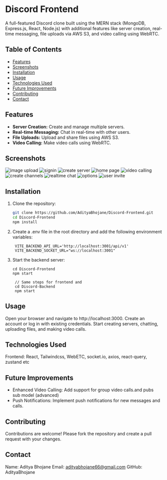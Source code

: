 # Discord Frontend 

A full-featured Discord clone built using the MERN stack (MongoDB, Express.js, React, Node.js) with additional features like server creation, real-time messaging, file uploads via AWS S3, and video calling using WebRTC.

## Table of Contents
- [Features](#features)
- [Screenshots](#screenshots)
- [Installation](#installation)
- [Usage](#usage)
- [Technologies Used](#technologies-used)
- [Future Improvements](#future-improvements)
- [Contributing](#contributing)
- [Contact](#contact)

## Features
- **Server Creation:** Create and manage multiple servers.
- **Real-time Messaging:** Chat in real-time with other users.
- **File Uploads:** Upload and share files using AWS S3.
- **Video Calling:** Make video calls using WebRTC.


## Screenshots
![image upload](<./images/Screenshot 2025-02-10 232659.png>) 
![signin](<./images/Screenshot 2025-02-10 232208.png>) 
![create server](<./images/Screenshot 2025-02-10 232236.png>) 
![home page](<./images/Screenshot 2025-02-10 232328.png>) 
![video calling](<./images/Screenshot 2025-02-10 232521.png>) 
![create channels](<./images/Screenshot 2025-02-10 232553.png>)
![realtime chat](<./images/Screenshot 2025-02-10 232738.png>) 
![options](<./images/Screenshot 2025-02-10 232813.png>) 
![user invite](<./images/Screenshot 2025-02-10 232820.png>)


## Installation
1. Clone the repository:
   ```bash
   git clone https://github.com/AdityaBhojane/Discord-Frontend.git
   cd Discord-Frontend
   npm install

   ```  
2. Create a .env file in the root directory and add the following environment variables:

   ``` 
    VITE_BACKEND_API_URL='http://localhost:3001/api/v1'
    VITE_BACKEND_SOCKET_URL="ws://localhost:3001"
   ``` 
3. Start the backend server:

   ```
   cd Discord-Frontend
   npm start

    // Same steps for frontend and 
    cd Discord-Backend
    npm start

   ``` 

## Usage
Open your browser and navigate to http://localhost:3000.
Create an account or log in with existing credentials.
Start creating servers, chatting, uploading files, and making video calls.

## Technologies Used
Frontend:  React, Tailwindcss, WebETC, socket.io, axios, react-query, zustand etc

## Future Improvements
- Enhanced Video Calling: Add support for group video calls.and pubs sub model (advanced)
- Push Notifications: Implement push notifications for new messages and calls.

## Contributing
Contributions are welcome! Please fork the repository and create a pull request with your changes.


## Contact
Name: Aditya Bhojane
Email: adityabhojane66@gmail.com
GitHub: AdityaBhojane
